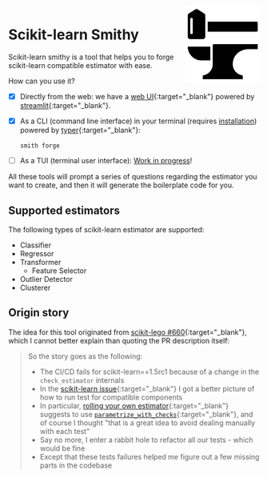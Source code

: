 <img src="https://raw.githubusercontent.com/FBruzzesi/sklearn-smithy/main/docs/img/sksmith-logo.svg" width=150 height=150 align="right">

# Scikit-learn Smithy

Scikit-learn smithy is a tool that helps you to forge scikit-learn compatible estimator with ease.

How can you use it?

- [x] Directly from the web: we have a [web UI](https://sklearn-smithy.streamlit.app/){:target="_blank"} powered by [streamlit](https://streamlit.io/){:target="_blank"}.
- [x] As a CLI (command line interface) in your terminal (requires [installation](installation.md)) powered by [typer](https://typer.tiangolo.com/){:target="_blank"}:

    ```terminal
    smith forge
    ```

- [ ] As a TUI (terminal user interface): [Work in progress](https://github.com/FBruzzesi/sklearn-smithy/issues/1)!

All these tools will prompt a series of questions regarding the estimator you want to create, and then it will generate the boilerplate code for you.

## Supported estimators

The following types of scikit-learn estimator are supported:

- Classifier
- Regressor
- Transformer
  - Feature Selector
- Outlier Detector
- Clusterer

## Origin story

The idea for this tool originated from [scikit-lego #660](https://github.com/koaning/scikit-lego/pull/660){:target="_blank"}, which I cannot better explain than quoting the PR description itself:

> So the story goes as the following:
>
> - The CI/CD fails for scikit-learn==1.5rc1 because of a change in the `check_estimator` internals
> - In the [scikit-learn issue](https://github.com/scikit-learn/scikit-learn/issues/28966){:target="_blank"} I got a better picture of how to run test for compatible components
> - In particular, [rolling your own estimator](https://scikit-learn.org/dev/developers/develop.html#rolling-your-own-estimator){:target="_blank"} suggests to use [`parametrize_with_checks`](https://scikit-learn.org/dev/modules/generated/sklearn.utils.estimator_checks.parametrize_with_checks.html#sklearn.utils.estimator_checks.parametrize_with_checks){:target="_blank"}, and of course I thought "that is a great idea to avoid dealing manually with each test"
> - Say no more, I enter a rabbit hole to refactor all our tests - which would be fine
> - Except that these tests failures helped me figure out a few missing parts in the codebase
